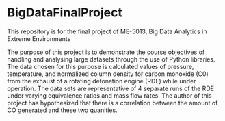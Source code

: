 # BigDataFinalProject
This repository is for the final project of ME-5013, Big Data Analytics in Extreme Environments

The purpose of this project is to demonstrate the course objectives of handling and analysing large datasets through the use of Python libraries.
The data chosen for this purpose is calculated values of pressure, temperature, and normalized column density for carbon monoxide (C0) from the
exhaust of a rotating detonation engine (RDE) while under operation.  The data sets are representative of 4 separate runs of the RDE under varying
equivalence ratios and mass flow rates.  The author of this project has hypothesized that there is a correlation between the amount of CO generated
and these two quanities.